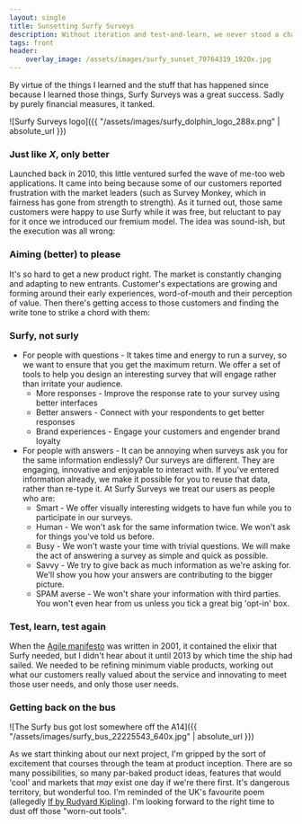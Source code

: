 ```yaml
---
layout: single
title: Sunsetting Surfy Surveys
description: Without iteration and test-and-learn, we never stood a chance of commercial success, but lots of good things came from doing it all wrong. 
tags: front
header:
    overlay_image: /assets/images/surfy_sunset_70764319_1920x.jpg
---
```


By virtue of the things I learned and the stuff that has happened since because I learned those things, Surfy Surveys was a great success.  Sadly by purely financial measures, it tanked.

![Surfy Surveys logo]({{ "/assets/images/surfy_dolphin_logo_288x.png" | absolute_url }})

### Just like _X_, only better 

Launched back in 2010, this little ventured surfed the wave of me-too web applications.  It came into being because some of our customers reported frustration with the market leaders (such as Survey Monkey, which in fairness has gone from strength to strength).  As it turned out, those same customers were happy to use Surfy while it was free, but reluctant to pay for it once we introduced our fremium model.  The idea was sound-ish, but the execution was all wrong:

### Aiming (better) to please

It's so hard to get a new product right.  The market is constantly changing and adapting to new entrants.  Customer's expectations are growing and forming around their early experiences, word-of-mouth and their perception of value.  Then there's getting access to those customers and finding the write tone to strike a chord with them:

### Surfy, not surly
+ For people with questions - It takes time and energy to run a survey, so we want to ensure that you get the maximum return. We offer a set of tools to help you design an interesting survey that will engage rather than irritate your audience.
    + More responses - Improve the response rate to your survey using better interfaces
    + Better answers - Connect with your respondents to get better responses
    + Brand experiences - Engage your customers and engender brand loyalty
+ For people with answers - It can be annoying when surveys ask you for the same information endlessly? Our surveys are different. They are engaging, innovative and enjoyable to interact with. If you've entered information already, we make it possible for you to reuse that data, rather than re-type it. At Surfy Surveys we treat our users as people who are:
    + Smart - We offer visually interesting widgets to have fun while you to participate in our surveys.
    + Human - We won't ask for the same information twice. We won't ask for things you've told us before.
    + Busy - We won't waste your time with trivial questions. We will make the act of answering a survey as simple and quick as possible.
    + Savvy - We try to give back as much information as we're asking for. We'll show you how your answers are contributing to the bigger picture.
    + SPAM averse - We won't share your information with third parties. You won't even hear from us unless you tick a great big 'opt-in' box.

### Test, learn, test again

When the [Agile manifesto](http://agilemanifesto.org/history.html) was written in 2001, it contained the elixir that Surfy needed, but I didn't hear about it until 2013 by which time the ship had sailed.  We needed to be refining minimum viable products, working out what our customers really valued about the service and innovating to meet those user needs, and only those user needs.

### Getting back on the bus

![The Surfy bus got lost somewhere off the A14]({{ "/assets/images/surfy_bus_22225543_640x.jpg" | absolute_url }})

As we start thinking about our next project, I'm gripped by the sort of excitement that courses through the team at product inception.  There are so many possibilities, so many par-baked product ideas, features that would 'cool' and markets that _may_ exist one day if we're there first.  It's dangerous territory, but wonderful too.  I'm reminded of the UK's favourite poem (allegedly [If by Rudyard Kipling](https://www.poetryfoundation.org/poems/46473/if---)).  I'm looking forward to the right time to dust off those "worn-out tools".
